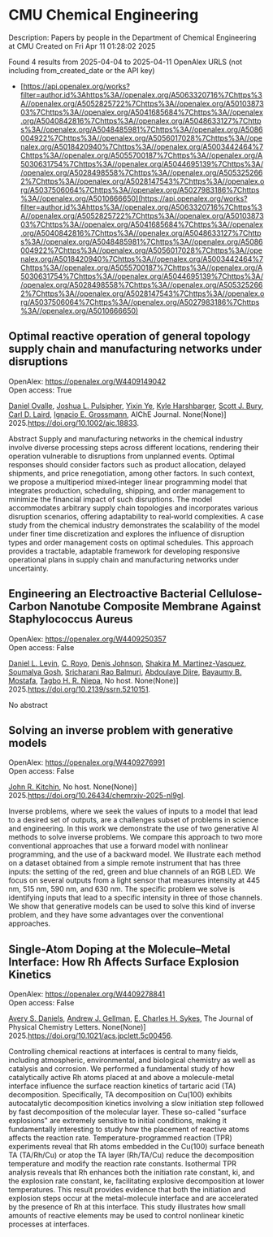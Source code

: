 # CMU Chemical Engineering
Description: Papers by people in the Department of Chemical Engineering at CMU
Created on Fri Apr 11 01:28:02 2025

Found 4 results from 2025-04-04 to 2025-04-11
OpenAlex URLS (not including from_created_date or the API key)
- [https://api.openalex.org/works?filter=author.id%3Ahttps%3A//openalex.org/A5063320716%7Chttps%3A//openalex.org/A5052825722%7Chttps%3A//openalex.org/A5010387303%7Chttps%3A//openalex.org/A5041685684%7Chttps%3A//openalex.org/A5040842816%7Chttps%3A//openalex.org/A5048633127%7Chttps%3A//openalex.org/A5048485981%7Chttps%3A//openalex.org/A5086004922%7Chttps%3A//openalex.org/A5056017028%7Chttps%3A//openalex.org/A5018420940%7Chttps%3A//openalex.org/A5003442464%7Chttps%3A//openalex.org/A5055700187%7Chttps%3A//openalex.org/A5030631754%7Chttps%3A//openalex.org/A5044695139%7Chttps%3A//openalex.org/A5028498558%7Chttps%3A//openalex.org/A5053252662%7Chttps%3A//openalex.org/A5028147543%7Chttps%3A//openalex.org/A5037506064%7Chttps%3A//openalex.org/A5027983186%7Chttps%3A//openalex.org/A5010666650](https://api.openalex.org/works?filter=author.id%3Ahttps%3A//openalex.org/A5063320716%7Chttps%3A//openalex.org/A5052825722%7Chttps%3A//openalex.org/A5010387303%7Chttps%3A//openalex.org/A5041685684%7Chttps%3A//openalex.org/A5040842816%7Chttps%3A//openalex.org/A5048633127%7Chttps%3A//openalex.org/A5048485981%7Chttps%3A//openalex.org/A5086004922%7Chttps%3A//openalex.org/A5056017028%7Chttps%3A//openalex.org/A5018420940%7Chttps%3A//openalex.org/A5003442464%7Chttps%3A//openalex.org/A5055700187%7Chttps%3A//openalex.org/A5030631754%7Chttps%3A//openalex.org/A5044695139%7Chttps%3A//openalex.org/A5028498558%7Chttps%3A//openalex.org/A5053252662%7Chttps%3A//openalex.org/A5028147543%7Chttps%3A//openalex.org/A5037506064%7Chttps%3A//openalex.org/A5027983186%7Chttps%3A//openalex.org/A5010666650)

## Optimal reactive operation of general topology supply chain and manufacturing networks under disruptions   

OpenAlex: https://openalex.org/W4409149042    
Open access: True
    
[Daniel Ovalle](https://openalex.org/A5067396423), [Joshua L. Pulsipher](https://openalex.org/A5036452308), [Yixin Ye](https://openalex.org/A5074409626), [Kyle Harshbarger](https://openalex.org/A5092563435), [Scott J. Bury](https://openalex.org/A5054868519), [Carl D. Laird](https://openalex.org/A5030631754), [Ignacio E. Grossmann](https://openalex.org/A5056017028), AIChE Journal. None(None)] 2025.https://doi.org/10.1002/aic.18833.
    
Abstract Supply and manufacturing networks in the chemical industry involve diverse processing steps across different locations, rendering their operation vulnerable to disruptions from unplanned events. Optimal responses should consider factors such as product allocation, delayed shipments, and price renegotiation, among other factors. In such context, we propose a multiperiod mixed‐integer linear programming model that integrates production, scheduling, shipping, and order management to minimize the financial impact of such disruptions. The model accommodates arbitrary supply chain topologies and incorporates various disruption scenarios, offering adaptability to real‐world complexities. A case study from the chemical industry demonstrates the scalability of the model under finer time discretization and explores the influence of disruption types and order management costs on optimal schedules. This approach provides a tractable, adaptable framework for developing responsive operational plans in supply chain and manufacturing networks under uncertainty.    

    

## Engineering an Electroactive Bacterial Cellulose-Carbon Nanotube Composite Membrane Against Staphylococcus Aureus   

OpenAlex: https://openalex.org/W4409250357    
Open access: False
    
[Daniel L. Levin](https://openalex.org/A5027750308), [C. Royo](https://openalex.org/A5023468365), [Denis Johnson](https://openalex.org/A5023017337), [Shakira M. Martinez-Vasquez](https://openalex.org/A5117072205), [Soumalya Gosh](https://openalex.org/A5079754429), [Sricharani Rao Balmuri](https://openalex.org/A5042360668), [Abdoulaye Djire](https://openalex.org/A5112849501), [Bayaumy B. Mostafa](https://openalex.org/A5036535952), [Tagbo H. R. Niepa](https://openalex.org/A5044695139), No host. None(None)] 2025.https://doi.org/10.2139/ssrn.5210151.
    
No abstract    

    

## Solving an inverse problem with generative models   

OpenAlex: https://openalex.org/W4409276991    
Open access: False
    
[John R. Kitchin](https://openalex.org/A5003442464), No host. None(None)] 2025.https://doi.org/10.26434/chemrxiv-2025-nl9gl.
    
Inverse problems, where we seek the values of inputs to a model that lead to a desired set of outputs, are a challenges subset of problems in science and engineering. In this work we demonstrate the use of two generative AI methods to solve inverse problems. We compare this approach to two more conventional approaches that use a forward model with nonlinear programming, and the use of a backward model. We illustrate each method on a dataset obtained from a simple remote instrument that has three inputs: the setting of the red, green and blue channels of an RGB LED. We focus on several outputs from a light sensor that measures intensity at 445 nm, 515 nm, 590 nm, and 630 nm. The specific problem we solve is identifying inputs that lead to a specific intensity in three of those channels. We show that generative models can be used to solve this kind of inverse problem, and they have some advantages over the conventional approaches.    

    

## Single-Atom Doping at the Molecule–Metal Interface: How Rh Affects Surface Explosion Kinetics   

OpenAlex: https://openalex.org/W4409278841    
Open access: False
    
[Avery S. Daniels](https://openalex.org/A5110963214), [Andrew J. Gellman](https://openalex.org/A5040842816), [E. Charles H. Sykes](https://openalex.org/A5078222261), The Journal of Physical Chemistry Letters. None(None)] 2025.https://doi.org/10.1021/acs.jpclett.5c00456.
    
Controlling chemical reactions at interfaces is central to many fields, including atmospheric, environmental, and biological chemistry as well as catalysis and corrosion. We performed a fundamental study of how catalytically active Rh atoms placed at and above a molecule-metal interface influence the surface reaction kinetics of tartaric acid (TA) decomposition. Specifically, TA decomposition on Cu(100) exhibits autocatalytic decomposition kinetics involving a slow initiation step followed by fast decomposition of the molecular layer. These so-called "surface explosions" are extremely sensitive to initial conditions, making it fundamentally interesting to study how the placement of reactive atoms affects the reaction rate. Temperature-programmed reaction (TPR) experiments reveal that Rh atoms embedded in the Cu(100) surface beneath TA (TA/Rh/Cu) or atop the TA layer (Rh/TA/Cu) reduce the decomposition temperature and modify the reaction rate constants. Isothermal TPR analysis reveals that Rh enhances both the initiation rate constant, ki, and the explosion rate constant, ke, facilitating explosive decomposition at lower temperatures. This result provides evidence that both the initiation and explosion steps occur at the metal-molecule interface and are accelerated by the presence of Rh at this interface. This study illustrates how small amounts of reactive elements may be used to control nonlinear kinetic processes at interfaces.    

    
